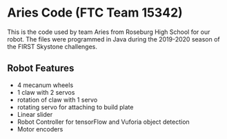# Aries Code (FTC Team 15342)
This is the code used by team Aries from Roseburg High School for our robot. The files were programmed in Java during the 2019-2020 season of the FIRST Skystone challenges.

## Robot Features
* 4 mecanum wheels
* 1 claw with 2 servos
* rotation of claw with 1 servo
* rotating servo for attaching to build plate
* Linear slider
* Robot Controller for tensorFlow and Vuforia object detection
* Motor encoders
